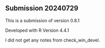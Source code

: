 ## Submission 20240729

This is a submission of version 0.8.1

Developed with R Version 4.4.1

I did not get any notes from check_win_devel.
